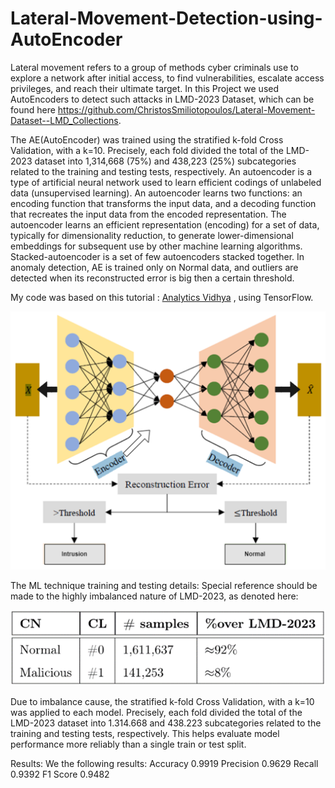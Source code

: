 # Lateral-Movement-Detection-using-AutoEncoder
Lateral movement refers to a group of methods cyber criminals use to explore a network after initial access, to find vulnerabilities, escalate access privileges, and reach their ultimate target.  In this Project we used AutoEncoders to detect such attacks in LMD-2023 Dataset, which can be found here https://github.com/ChristosSmiliotopoulos/Lateral-Movement-Dataset--LMD_Collections.

The AE(AutoEncoder) was trained using the stratified k-fold Cross Validation, with a k=10. Precisely, each fold divided the total of the LMD-2023 dataset into 1,314,668 (75%) and 438,223 (25%) subcategories related to the training and testing tests, respectively.
An autoencoder is a type of artificial neural network used to learn efficient codings of unlabeled data (unsupervised learning). An autoencoder learns two functions: an encoding function that transforms the input data, and a decoding function that recreates the input data from the encoded representation. The autoencoder learns an efficient representation (encoding) for a set of data, typically for dimensionality reduction, to generate lower-dimensional embeddings for subsequent use by other machine learning algorithms. Stacked-autoencoder is a set of few autoencoders stacked together. In anomaly detection, AE is trained only on Normal data, and outliers are detected when its reconstructed error is big then a certain threshold.

My code was based on this tutorial : [Analytics Vidhya](https://www.analyticsvidhya.com/blog/2022/01/complete-guide-to-anomaly-detection-with-autoencoders-using-tensorflow/) , using TensorFlow.

![alt text](AE.png)





























The ML technique training and testing details: 
Special reference should be made to the highly imbalanced nature of LMD-2023, as denoted here: 

![alt text](Balance.png)


Due to imbalance cause, the stratified k-fold Cross Validation, with a k=10 was applied to each model. Precisely, each fold divided the total of the LMD-2023 dataset into 1.314.668 and 438.223 subcategories related to the training and testing tests, respectively. This helps evaluate model performance more reliably than a single train or test split.



Results:
We the following results:
Accuracy	0.9919
Precision	0.9629
Recall		0.9392
F1 Score	0.9482
			
	



